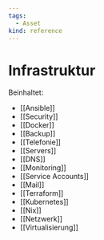 ```yaml
---
tags:
  - Asset
kind: reference
---
```

# Infrastruktur

Beinhaltet:

* [[Ansible]]  
* [[Security]]  
* [[Docker]]  
* [[Backup]]  
* [[Telefonie]]  
* [[Servers]]  
* [[DNS]]  
* [[Monitoring]]  
* [[Service Accounts]]  
* [[Mail]]
* [[Terraform]]
* [[Kubernetes]]
* [[Nix]]
* [[Netzwerk]]
* [[Virtualisierung]]